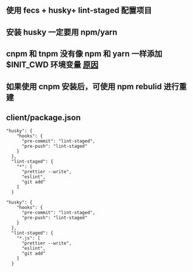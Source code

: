 ## 使用 fecs + husky+ lint-staged 配置项目

## 安装 husky 一定要用 npm/yarn 
## cnpm 和 tnpm 没有像 npm 和 yarn 一样添加 $INIT_CWD 环境变量 [原因](https://github.com/cnpm/cnpm/issues/317)
## 如果使用 cnpm 安装后，可使用 npm rebulid 进行重建

## client/package.json
```
"husky": {
    "hooks": {
      "pre-commit": "lint-staged",
      "pre-push": "lint-staged"
    }
  },
  "lint-staged": {
    "*": [
      "prettier --write",
      "eslint",
      "git add"
    ]
  }
```

```
"husky": {
    "hooks": {
      "pre-commit": "lint-staged",
      "pre-push": "lint-staged"
    }
  },
  "lint-staged": {
    "*.js": [
      "prettier --write",
      "eslint",
      "git add"
    ]
  }
```
